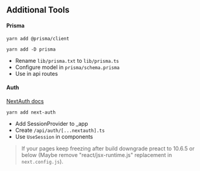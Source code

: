 ## Additional Tools

#### Prisma
```
yarn add @prisma/client

yarn add -D prisma
```

- Rename `lib/prisma.txt` to `lib/prisma.ts`
- Configure model in `prisma/schema.prisma`
- Use in api routes

#### Auth

[NextAuth docs](https://next-auth.js.org/getting-started/introduction)

```
yarn add next-auth
```

- Add SessionProvider to _app
- Create `/api/auth/[...nextauth].ts`
- Use `UseSession` in components


> If your pages keep freezing after build downgrade preact to 10.6.5 or below (Maybe remove "react/jsx-runtime.js" replacement in `next.config.js`).
